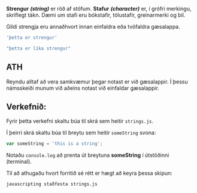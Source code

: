 **Strengur** ***(string)*** er röð af stöfum. **Stafur** ***(character)*** er, í grófri merkingu, skriflegt tákn. Dæmi um stafi eru bókstafir, tölustafir, greinarmerki og bil.

Gildi strengja eru annaðhvort innan einfaldra eða tvöfaldra gæsalappa.

```js
'þetta er strengur'

"þetta er líka strengur"
```
 
## ATH

Reyndu alltaf að vera samkvæmur þegar notast er við gæsalappir. Í þessu námsskeiði munum við aðeins notast við einfaldar gæsalappir.

## Verkefnið:

Fyrir þetta verkefni skaltu búa til skrá sem heitir `strings.js`.

Í þeirri skrá skaltu búa til breytu sem heitir `someString` svona:

```js
var someString = 'this is a string';
```

Notaðu `console.log` að prenta út breytuna **someString** í útstöðinni (terminal).

Til að athugaðu hvort forritið sé rétt er hægt að keyra þessa skipun:

`javascripting staðfesta strings.js`
